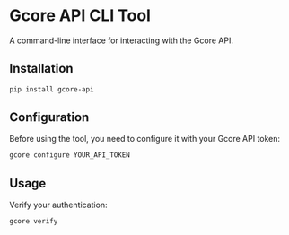 # Gcore API CLI Tool

A command-line interface for interacting with the Gcore API.

## Installation

```bash
pip install gcore-api
```

## Configuration

Before using the tool, you need to configure it with your Gcore API token:

```bash
gcore configure YOUR_API_TOKEN
```

## Usage

Verify your authentication:

```bash
gcore verify
```
